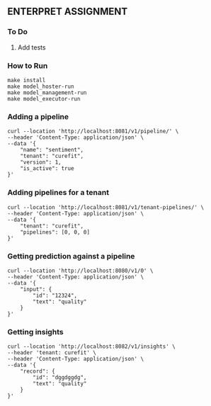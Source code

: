 ## ENTERPRET ASSIGNMENT

### To Do
1. Add tests

### How to Run

```shell
make install
make model_hoster-run
make model_management-run
make model_executor-run
```

### Adding a pipeline
```shell
curl --location 'http://localhost:8081/v1/pipeline/' \
--header 'Content-Type: application/json' \
--data '{
    "name": "sentiment",
    "tenant": "curefit",
    "version": 1,
    "is_active": true
}'
```

### Adding pipelines for a tenant
```shell
curl --location 'http://localhost:8081/v1/tenant-pipelines/' \
--header 'Content-Type: application/json' \
--data '{
    "tenant": "curefit",
    "pipelines": [0, 0, 0]
}'
```

### Getting prediction against a pipeline
```shell
curl --location 'http://localhost:8080/v1/0' \
--header 'Content-Type: application/json' \
--data '{
    "input": {
        "id": "12324",
        "text": "quality"
    }
}'
```

### Getting insights
```shell
curl --location 'http://localhost:8082/v1/insights' \
--header 'tenant: curefit' \
--header 'Content-Type: application/json' \
--data '{
    "record": {
        "id": "dggdggdg",
        "text": "quality"
    }
}'
```